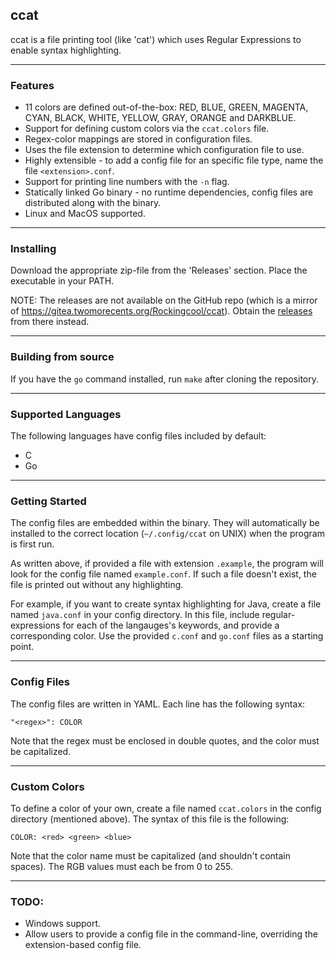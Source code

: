 ## ccat

ccat is a file printing tool (like 'cat') which uses Regular Expressions to enable syntax highlighting.

---

### Features
- 11 colors are defined out-of-the-box: RED, BLUE, GREEN, MAGENTA, CYAN, BLACK, WHITE, YELLOW, GRAY, ORANGE and DARKBLUE.
- Support for defining custom colors via the `ccat.colors` file.
- Regex-color mappings are stored in configuration files.
- Uses the file extension to determine which configuration file to use.
- Highly extensible - to add a config file for an specific file type, name the file `<extension>.conf`.
- Support for printing line numbers with the `-n` flag.
- Statically linked Go binary - no runtime dependencies, config files are distributed along with the binary.
- Linux and MacOS supported.

---

### Installing

Download the appropriate zip-file from the 'Releases' section. Place the executable in your PATH.

NOTE: The releases are not available on the GitHub repo (which is a mirror of https://gitea.twomorecents.org/Rockingcool/ccat). Obtain the [releases](https://gitea.twomorecents.org/Rockingcool/ccat/releases) from there instead.

---

### Building from source

If you have the `go` command installed, run `make` after cloning the repository.

---

### Supported Languages

The following languages have config files included by default:

- C
- Go

---

### Getting Started
The config files are embedded within the binary. They will automatically be installed to the correct location (`~/.config/ccat` on UNIX) when the program is first run.

As written above, if provided a file with extension `.example`, the program will look for the config file named `example.conf`. If such a file doesn't exist, the file is printed out without any highlighting.

For example, if you want to create syntax highlighting for Java, create a file named `java.conf` in your config directory. In this file, include regular-expressions for each of the langauges's keywords, and provide a corresponding color. Use the provided `c.conf` and `go.conf` files as a starting point.

---

### Config Files

The config files are written in YAML. Each line has the following syntax:

`"<regex>": COLOR`

Note that the regex must be enclosed in double quotes, and the color must be capitalized.

---

### Custom Colors

To define a color of your own, create a file named `ccat.colors` in the config directory (mentioned above). The syntax of this file is the following:

`COLOR: <red> <green> <blue>`

Note that the color name must be capitalized (and shouldn't contain spaces). The RGB values must each be from 0 to 255.

---

### TODO:
- Windows support.
- Allow users to provide a config file in the command-line, overriding the extension-based config file.
